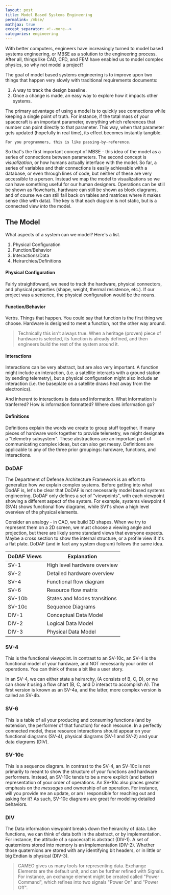 ```yaml
---
layout: post
title: Model Based Systems Engineering
permalink: /mbse/
mathjax: true
except_separator: <!--more-->
categories: engineering
---
```


With better computers, engineers have increasingly turned to model based systems engineering, or MBSE as a solution to the engineering process. After all, things like CAD, CFD, and FEM have enabled us to model complex physics, so why not model a project? 

<!--more-->

The goal of model based systems engineering is to improve upon two things that happen very slowly with traditional requirements documents:

1. A way to track the design baseline.
2. Once a change is made, an easy way to explore how it impacts other systems. 

The primary advantage of using a model is to quickly see connections while keeping a single point of truth. For instance, if the total mass of your spacecraft is an important parameter, everything which references that number can point directly to that parameter. This way, when that parameter gets updated (hopefully in real time), its effect becomes instantly tangible.

```
For you programmers, this is like passing-by-reference.
```

So that's the first important concept of MBSE - this idea of the model as a series of connections between parameters. The second concept is *visualization*, or how humans actually interface with the model. So far, a series of variables and their connections is easily achievable with a database, or even through lines of code, but neither of these are very accessible to a person. Instead we map the model to visualizations so we can have something useful for our human designers. Operations can be still be shown as flowcharts, hardware can still be shown as block diagrams, and of course we can still fall back on tables and matrices where it makes sense (like with data). The key is that each diagram is not static, but is a connected view *into* the model. 


## The Model

What aspects of a system can we model? Here's a list.

1. Physical Configuration
2. Function/Behavior 
3. Interactions/Data
4. Heirarchies/Definitions


#### Physical Configuration

Fairly straightfoward, we need to track the hardware, physical connectors, and physical properties (shape, weight, thermal resistence, etc.). If our project was a sentence, the physical configuration would be the nouns.


#### Function/Behavior

Verbs. Things that happen. You could say that function is the first thing we choose. Hardware is designed to meet a function, not the other way around.

> Technically this isn't always true. When a heritage (proven) piece of hardware is selected, its function is already defined, and then engineers build the rest of the system around it. 

#### Interactions

Interactions can be very abstract, but are also very important. A function might include an interaction, (i.e. a satellite interacts with a ground station by sending telemetry), but a physical configuration might also include an interaction (i.e. the baseplate on a satellite draws heat away from the electronics). 

And inherent to interactions is data and information. What information is tranferred? How is information formatted? Where does information go?


#### Definitions

Definitions explain the words we create to group stuff together. If many pieces of hardware work together to provide telemetry, we might designate a "telemetry subsystem". These abstractions are an important part of communicating complex ideas, but can also get messy. Definitions are applicable to any of the three prior groupings: hardware, functions, and interactions. 


### DoDAF

The Department of Defense Architecture Framework is an effort to generalize how we explain complex systems. Before getting into what DodAF is, let's be clear that DoDAF is not necessarily model based systems engineering. DoDAF only defines a set of "viewpoints", with each viewpoint showing a different aspect of the system. For example, systems viewpoint 4 (SV4) shows functional flow diagrams, while SV1's show a high level overview of the physical elements. 

Consider an analogy - in CAD, we build 3D shapes. When we try to represent them on a 2D screen, we must choose a viewing angle and projection, but there are likely some standard views that everyone expects. Maybe a cross section to show the internal structure, or a profile view if it's a flat plate. DoDAF (and in fact any system diagram) follows the same idea. 

| DoDAF Views   | Explanation
|--             |--
| SV-1          | High level hardware overview
| SV-2          | Detailed hardware overview
| SV-4          | Functional flow diagram
| SV-6          | Resource flow matrix
| SV-10b        | States and Modes transitions
| SV-10c        | Sequence Diagrams
| DIV-1         | Conceptual Data Model
| DIV-2         | Logical Data Model
| DIV-3         | Physical Data Model


### SV-4

This is the functional viewpoint. In contrast to an SV-10c, an SV-4 is the functional model of your hardware, and NOT necessarily your order of operations. You can think of these a bit like a user story. 

In an SV-4, we can either state a heirarchy, (A consists of B, C, D), or we can show it using a flow chart (B, C, and D interact to accomplish A). The first version is known as an SV-4a, and the latter, more complex version is called an SV-4b. 


### SV-6

This is a table of all your producing and consuming functions (and by extension, the performer of that function) for each resource. In a perfectly connected model, these resource interactions should appear on your functional diagrams (SV-4), physical diagrams (SV-1 and SV-2) and your data diagrams (DIV). 


### SV-10c

This is a sequence diagram. In contrast to the SV-4, an SV-10c is not primarily to meant to show the structure of your functions and hardware performers. Instead, an SV-10c tends to be a more explicit (and better) representation of your order of operations. An SV-10c also places greater emphasis on the *messages* and ownership of an operation. For instance, will you provide me an update, or am I responsible for reaching out and asking for it? As such, SV-10c diagrams are great for modeling detailed behaviors.

### DIV

The Data information viewpoint breaks down the heirarchy of data. Like functions, we can think of data both in the abstract, or by implementation. For instance, the attitude of a spacecraft is abstract (DIV-1). A set of quaternions stored into memory is an implementation (DIV-2). Whether those quaternions are stored with any identifying bit headers, or in little or big Endian is physical (DIV-3).

> CAMEO gives us many tools for representing data. Exchange Elements are the default unit, and can be further refined with Signals. For instance, an exchange element might be created called "Power Command", which refines into two signals "Power On" and "Power Off".



